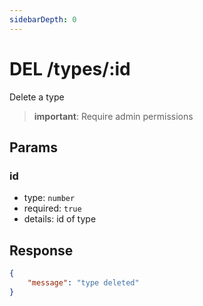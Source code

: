 ```yaml
---
sidebarDepth: 0
---
```


# DEL /types/:id

Delete a type

> **important**: Require admin permissions

## Params

### id

-   type: `number`
-   required: `true`
-   details: id of type

## Response

```json
{
    "message": "type deleted"
}
```
